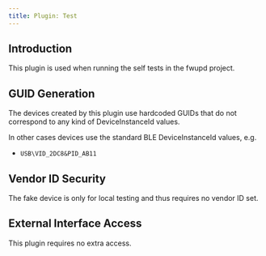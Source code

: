 ```yaml
---
title: Plugin: Test
---
```


## Introduction

This plugin is used when running the self tests in the fwupd project.

## GUID Generation

The devices created by this plugin use hardcoded GUIDs that do not correspond
to any kind of DeviceInstanceId values.

In other cases devices use the standard BLE DeviceInstanceId values, e.g.

* `USB\VID_2DC8&PID_AB11`

## Vendor ID Security

The fake device is only for local testing and thus requires no vendor ID set.

## External Interface Access

This plugin requires no extra access.

